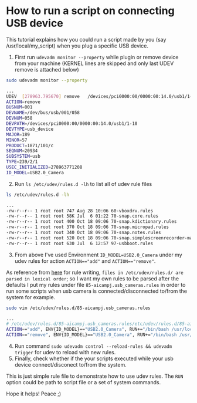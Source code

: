 How to run a script on connecting USB device
================================================

This tutorial explains how you could run a script made by you (say /usr/local/my_script) when you plug a specific USB device.

1. First run `udevadm monitor --property` while plugin or remove device from your machine
(KERNEL lines are skipped and only last UDEV remove is attached below)

```bash
sudo udevadm monitor --property

...
UDEV  [278963.795670] remove   /devices/pci0000:00/0000:00:14.0/usb1/1-10 (usb)
ACTION=remove
BUSNUM=001
DEVNAME=/dev/bus/usb/001/058
DEVNUM=058
DEVPATH=/devices/pci0000:00/0000:00:14.0/usb1/1-10
DEVTYPE=usb_device
MAJOR=189
MINOR=57
PRODUCT=1871/101/c
SEQNUM=20934
SUBSYSTEM=usb
TYPE=239/2/1
USEC_INITIALIZED=278963771208
ID_MODEL=USB2.0_Camera
```
2. Run `ls /etc/udev/rules.d -lh` to list all of udev rule files

```bash
ls /etc/udev/rules.d -lh

...
-rw-r--r-- 1 root root 747 Aug 28 10:06 60-vboxdrv.rules
-rw-r--r-- 1 root root 58K Jul  6 01:22 70-snap.core.rules
-rw-r--r-- 1 root root 400 Oct 18 09:06 70-snap.kdictionary.rules
-rw-r--r-- 1 root root 370 Oct 18 09:06 70-snap.micropad.rules
-rw-r--r-- 1 root root 340 Oct 18 09:06 70-snap.notes.rules
-rw-r--r-- 1 root root 520 Oct 18 09:06 70-snap.simplescreenrecorder-mardy.rules
-rw-r--r-- 1 root root 630 Jul  6 12:57 97-usbboot.rules
```

3. From above I've used Environment `ID_MODEL=USB2.0_Camera` under my udev rules for action `ACTION=="add"` and `ACTION=="remove"`.

  As reference from [here](http://reactivated.net/writing_udev_rules.html#files) for rule writing,
  `files in /etc/udev/rules.d/ are parsed in lexical order`;
  so I want my own rules to be parsed after the defaults I put my rules under file `85-aicampj.usb_cameras.rules`
  in order to run some scripts when usb camera is connected/disconnected to/from the system for example.
  
  ```bash
  sudo vim /etc/udev/rules.d/85-aicampj.usb_cameras.rules
  
  ...
  # /etc/udev/rules.d/85-aicampj.usb_cameras.rules/etc/udev/rules.d/85-aicampj.usb_cameras.rules
  ACTION=="add", ENV{ID_MODEL}=="USB2.0_Camera", RUN+="/bin/bash /usr/local/my_plugin_script"
  ACTION=="remove", ENV{ID_MODEL}=="USB2.0_Camera", RUN+="/bin/bash /usr/local/my_plugout_script"
  ```
4. Run command `sudo udevadm control --reload-rules && udevadm trigger` for udev to reload with new rules.
5. Finally, check whether if the your scripts executed while your usb device connect/disconect to/from the system.

This is just simple rule file to demonstrate how to use udev rules. The `RUN` option could be path to script file or a set of system commands.

Hope it helps! Peace ;)
  
